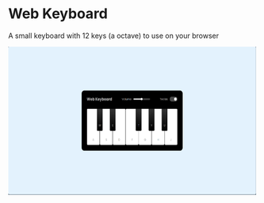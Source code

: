 # Web Keyboard
A small keyboard with 12 keys (a octave) to use on your browser
<p>
    <img src="keyboard.png" width=500 height= 300>
</p>